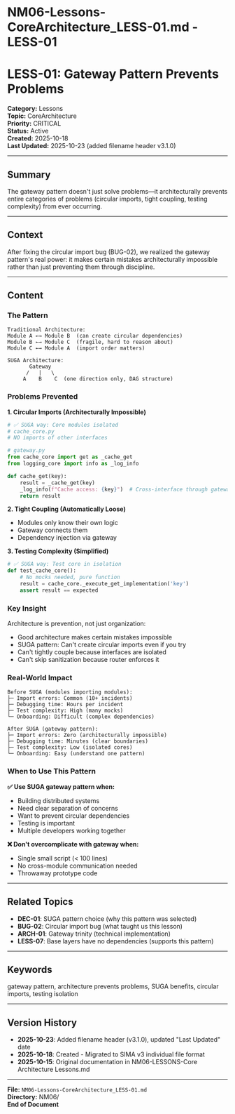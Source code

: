 # NM06-Lessons-CoreArchitecture_LESS-01.md - LESS-01

# LESS-01: Gateway Pattern Prevents Problems

**Category:** Lessons  
**Topic:** CoreArchitecture  
**Priority:** CRITICAL  
**Status:** Active  
**Created:** 2025-10-18  
**Last Updated:** 2025-10-23 (added filename header v3.1.0)

---

## Summary

The gateway pattern doesn't just solve problems—it architecturally prevents entire categories of problems (circular imports, tight coupling, testing complexity) from ever occurring.

---

## Context

After fixing the circular import bug (BUG-02), we realized the gateway pattern's real power: it makes certain mistakes architecturally impossible rather than just preventing them through discipline.

---

## Content

### The Pattern

```
Traditional Architecture:
Module A ←→ Module B  (can create circular dependencies)
Module B ←→ Module C  (fragile, hard to reason about)
Module C ←→ Module A  (import order matters)

SUGA Architecture:
       Gateway
      /   |   \
     A    B    C  (one direction only, DAG structure)
```

### Problems Prevented

**1. Circular Imports (Architecturally Impossible)**
```python
# ✅ SUGA way: Core modules isolated
# cache_core.py
# NO imports of other interfaces

# gateway.py
from cache_core import get as _cache_get
from logging_core import info as _log_info

def cache_get(key):
    result = _cache_get(key)
    _log_info(f"Cache access: {key}")  # Cross-interface through gateway
    return result
```

**2. Tight Coupling (Automatically Loose)**
- Modules only know their own logic
- Gateway connects them
- Dependency injection via gateway

**3. Testing Complexity (Simplified)**
```python
# ✅ SUGA way: Test core in isolation
def test_cache_core():
    # No mocks needed, pure function
    result = cache_core._execute_get_implementation('key')
    assert result == expected
```

### Key Insight

Architecture is prevention, not just organization:
- Good architecture makes certain mistakes impossible
- SUGA pattern: Can't create circular imports even if you try
- Can't tightly couple because interfaces are isolated
- Can't skip sanitization because router enforces it

### Real-World Impact

```
Before SUGA (modules importing modules):
├─ Import errors: Common (10+ incidents)
├─ Debugging time: Hours per incident
├─ Test complexity: High (many mocks)
└─ Onboarding: Difficult (complex dependencies)

After SUGA (gateway pattern):
├─ Import errors: Zero (architecturally impossible)
├─ Debugging time: Minutes (clear boundaries)
├─ Test complexity: Low (isolated cores)
└─ Onboarding: Easy (understand one pattern)
```

### When to Use This Pattern

**✅ Use SUGA gateway pattern when:**
- Building distributed systems
- Need clear separation of concerns
- Want to prevent circular dependencies
- Testing is important
- Multiple developers working together

**❌ Don't overcomplicate with gateway when:**
- Single small script (< 100 lines)
- No cross-module communication needed
- Throwaway prototype code

---

## Related Topics

- **DEC-01**: SUGA pattern choice (why this pattern was selected)
- **BUG-02**: Circular import bug (what taught us this lesson)
- **ARCH-01**: Gateway trinity (technical implementation)
- **LESS-07**: Base layers have no dependencies (supports this pattern)

---

## Keywords

gateway pattern, architecture prevents problems, SUGA benefits, circular imports, testing isolation

---

## Version History

- **2025-10-23**: Added filename header (v3.1.0), updated "Last Updated" date
- **2025-10-18**: Created - Migrated to SIMA v3 individual file format
- **2025-10-15**: Original documentation in NM06-LESSONS-Core Architecture Lessons.md

---

**File:** `NM06-Lessons-CoreArchitecture_LESS-01.md`  
**Directory:** NM06/  
**End of Document**
